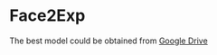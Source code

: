 # Face2Exp
The best model could be obtained from [Google Drive](https://drive.google.com/file/d/116e1WILkG4RKjwol5OyczaROYsKja9CP/view?usp=sharing)
